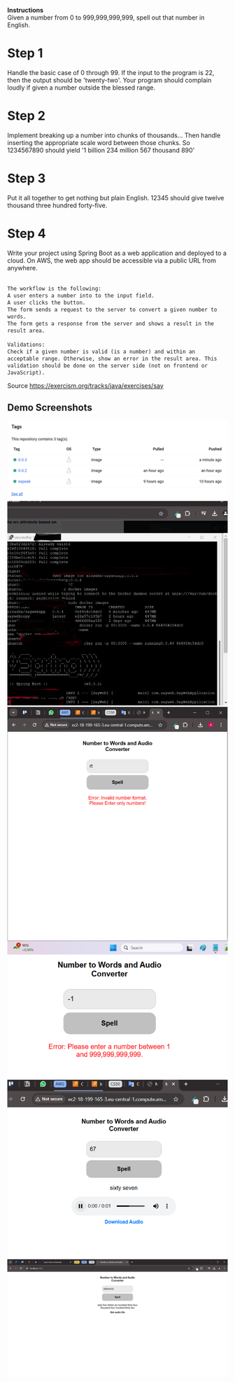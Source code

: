 **Instructions**<br>
Given a number from 0 to 999,999,999,999, spell out that number in English.

# **Step 1**<br>
Handle the basic case of 0 through 99.
If the input to the program is 22, then the output should be 'twenty-two'.
Your program should complain loudly if given a number outside the blessed range. 

# **Step 2**<br>
Implement breaking up a number into chunks of thousands... Then handle inserting the appropriate scale word between those chunks.
So 1234567890 should yield '1 billion 234 million 567 thousand 890'

# **Step 3**<br>
Put it all together to get nothing but plain English. 12345 should give twelve thousand three hundred forty-five.

# **Step 4**<br>
Write your project using Spring Boot as a web application and deployed to a cloud. On AWS, the web app should be accessible via a public URL from anywhere. 

```The web app has a single page with the form, which contains an input field, a button and a result text area (a div or a span).

The workflow is the following:
A user enters a number into to the input field.
A user clicks the button.
The form sends a request to the server to convert a given number to words.
The form gets a response from the server and shows a result in the result area.

Validations:
Check if a given number is valid (is a number) and within an acceptable range. Otherwise, show an error in the result area. This validation should be done on the server side (not on frontend or JavaScript).
```

Source
https://exercism.org/tracks/java/exercises/say

## Demo Screenshots
![Screenshot 4](./static/images/Screenshot_docker.png)
![Screenshot 4](./static/images/Screenshot_server.png)
![Screenshot 1](./static/images/Screenshot1.png)
![Screenshot 2](./static/images/Screenshot2.png)
![Screenshot 3](./static/images/Screenshot3.png)
![Screenshot 5](./static/images/Screenshot5.png)



